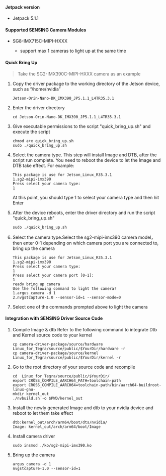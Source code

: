 #### Jetpack version

* Jetpack 5.1.1

#### Supported SENSING Camera Modules

* SG8-IMX715C-MIPI-HXXX

  * support max 1 cameras to light up at the same time

#### Quick Bring Up

> Take the SG2-IMX390C-MIPI-HXXX camera as an example

1. Copy the driver package to the working directory of the Jetson device, such as “/home/nvidia”

   ```
   Jetson-Orin-Nano-DK_IMX390_JP5.1.1_L4TR35.3.1
   ```
2. Enter the driver directory

   ```
   cd Jetson-Orin-Nano-DK_IMX390_JP5.1.1_L4TR35.3.1
   ```
3. Give executable permissions to the script "quick_bring_up.sh" and execute the script

   ```
   chmod a+x quick_bring_up.sh
   sudo ./quick_bring_up.sh
   ```
4. Select the camera type. This step will install Image and DTB, after the script run complete.
   You need to reboot the device to let the Image and DTB take effect.
   For example:

   ```
   This package is use for Jetson_Linux_R35.3.1
   1.sg2-mipi-imx390
   Press select your camera type:
   1
   ```

   At this point, you should type 1 to select your camera type and then hit Enter
5. After the device reboots, enter the driver directory and run the script "quick_bring_up.sh"

   ```
   sudo ./quick_bring_up.sh
   ```
6. Select the camera type.Select the sg2-mipi-imx390 camera model，then enter 0-1 depending on which
   camera port you are connected to, bring up the camera

   ```
   This package is use for Jetson_Linux_R35.3.1
   1.sg2-mipi-imx390
   Press select your camera type:
   1
   Press select your camera port [0-1]:
   1
   ready bring up camera
   Use the following command to light the camera!
   1.argus_camera -d 1
   2.nvgstcapture-1.0 --sensor-id=1 --sensor-mode=0
   ```
7. Select one of the commands prompted above to light the camera

#### Integration with SENSING Driver Source Code

1. Compile Image & dtb
   Refer to the following command to integrate Dtb and Kernel source code to your kernel

   ```
   cp camera-driver-package/source/hardware Linux_for_Tegra/source/public/$YourDir/hardware -r
   cp camera-driver-package/source/kernel Linux_for_Tegra/source/public/$YourDir/kernel -r
   ```
2. Go to the root directory of your source code and recompile

   ```
   cd  Linux_for_Tegra/source/public/$YourDir/
   export CROSS_COMPILE_AARCH64_PATH=toolchain-path
   export CROSS_COMPILE_AARCH64=toolchain-path/bin/aarch64-buildroot-linux-gnu-
   mkdir kernel_out
   ./nvbuild.sh -o $PWD/kernel_out
   ```
3. Install the newly generated Image and dtb to your nvidia device and reboot to let them take effect

   ```
   dtb:kernel_out/arch/arm64/boot/dts/nvidia/
   Image: kernel_out/arch/arm64/boot/Image
   ```
4. Install camera driver

   ```
   sudo insmod ./ko/sg2-mipi-imx390.ko
   ```
5. Bring up the camera

   ```
   argus_camera -d 1
   nvgstcapture-1.0 --sensor-id=1
   ```
